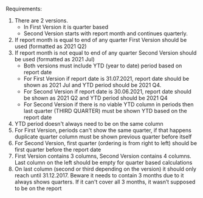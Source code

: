 Requirements:

1. There are 2 versions.
    * In First Version it is quarter based
    * Second Version starts with report month and continues quarterly.
3. If report month is equal to end of any quarter First Version should be used (formatted as 2021 Q2)
4. If report month is not equal to end of any quarter Second Version should be used (formatted as 2021 Jul)
    * Both versions must include YTD (year to date) period based on report date
    * For First Version if report date is 31.07.2021, report date should be shown as 2021 Jul and YTD period should be 2021 Q4.
    * For Second Version if report date is 30.06.2021, report date should be shown as 2021 Q2 and YTD period should be 2021 Q4
    * For Second Version if there is no viable YTD column in periods then last quarter (THIRD QUARTER) must be shown YTD based on the report date
5. YTD period doesn't always need to be on the same column
6. For First Version, periods can't show the same quarter, if that happens duplicate quarter column must be shown previous quarter before itself 
7. For Second Version, first quarter (ordering is from right to left) should be first quarter before the report date
8. First Version contains 3 columns, Second Version contains 4 columns. Last column on the left should be empty for quarter based calculations
9. On last column (second or third depending on the version) it should only reach until 31.12.2017. Beware it needs to contain 3 months due to it always shows quarters. If it can't cover all 3 months, it wasn’t supposed to be on the report



